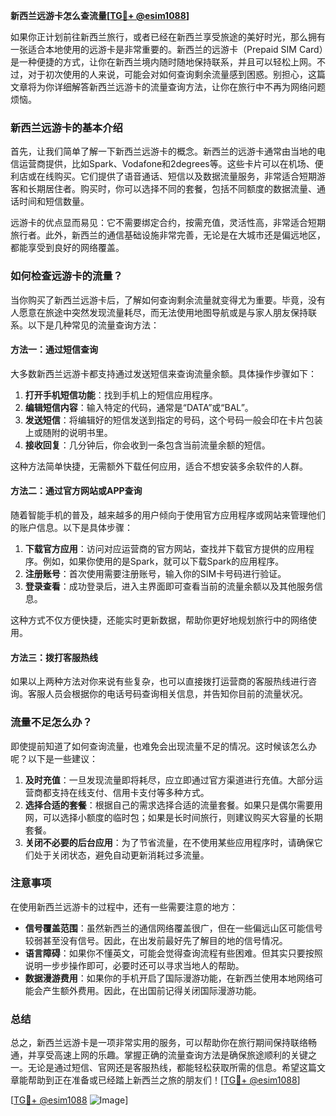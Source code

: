 **新西兰远游卡怎么查流量[[TG💪+ @esim1088](https://t.me/s/esim1088)]**

如果你正计划前往新西兰旅行，或者已经在新西兰享受旅途的美好时光，那么拥有一张适合本地使用的远游卡是非常重要的。新西兰的远游卡（Prepaid SIM Card）是一种便捷的方式，让你在新西兰境内随时随地保持联系，并且可以轻松上网。不过，对于初次使用的人来说，可能会对如何查询剩余流量感到困惑。别担心，这篇文章将为你详细解答新西兰远游卡的流量查询方法，让你在旅行中不再为网络问题烦恼。

### 新西兰远游卡的基本介绍

首先，让我们简单了解一下新西兰远游卡的概念。新西兰的远游卡通常由当地的电信运营商提供，比如Spark、Vodafone和2degrees等。这些卡片可以在机场、便利店或在线购买。它们提供了语音通话、短信以及数据流量服务，非常适合短期游客和长期居住者。购买时，你可以选择不同的套餐，包括不同额度的数据流量、通话时间和短信数量。

远游卡的优点显而易见：它不需要绑定合约，按需充值，灵活性高，非常适合短期旅行者。此外，新西兰的通信基础设施非常完善，无论是在大城市还是偏远地区，都能享受到良好的网络覆盖。

### 如何检查远游卡的流量？

当你购买了新西兰远游卡后，了解如何查询剩余流量就变得尤为重要。毕竟，没有人愿意在旅途中突然发现流量耗尽，而无法使用地图导航或是与家人朋友保持联系。以下是几种常见的流量查询方法：

#### 方法一：通过短信查询

大多数新西兰远游卡都支持通过发送短信来查询流量余额。具体操作步骤如下：

1. **打开手机短信功能**：找到手机上的短信应用程序。
2. **编辑短信内容**：输入特定的代码，通常是“DATA”或“BAL”。
3. **发送短信**：将编辑好的短信发送到指定的号码，这个号码一般会印在卡片包装上或随附的说明书里。
4. **接收回复**：几分钟后，你会收到一条包含当前流量余额的短信。

这种方法简单快捷，无需额外下载任何应用，适合不想安装多余软件的人群。

#### 方法二：通过官方网站或APP查询

随着智能手机的普及，越来越多的用户倾向于使用官方应用程序或网站来管理他们的账户信息。以下是具体步骤：

1. **下载官方应用**：访问对应运营商的官方网站，查找并下载官方提供的应用程序。例如，如果你使用的是Spark，就可以下载Spark的应用程序。
2. **注册账号**：首次使用需要注册账号，输入你的SIM卡号码进行验证。
3. **登录查看**：成功登录后，进入主界面即可查看当前的流量余额以及其他服务信息。

这种方式不仅方便快捷，还能实时更新数据，帮助你更好地规划旅行中的网络使用。

#### 方法三：拨打客服热线

如果以上两种方法对你来说有些复杂，也可以直接拨打运营商的客服热线进行咨询。客服人员会根据你的电话号码查询相关信息，并告知你目前的流量状况。

### 流量不足怎么办？

即使提前知道了如何查询流量，也难免会出现流量不足的情况。这时候该怎么办呢？以下是一些建议：

1. **及时充值**：一旦发现流量即将耗尽，应立即通过官方渠道进行充值。大部分运营商都支持在线支付、信用卡支付等多种方式。
2. **选择合适的套餐**：根据自己的需求选择合适的流量套餐。如果只是偶尔需要用网，可以选择小额度的临时包；如果是长时间旅行，则建议购买大容量的长期套餐。
3. **关闭不必要的后台应用**：为了节省流量，在不使用某些应用程序时，请确保它们处于关闭状态，避免自动更新消耗过多流量。

### 注意事项

在使用新西兰远游卡的过程中，还有一些需要注意的地方：

- **信号覆盖范围**：虽然新西兰的通信网络覆盖很广，但在一些偏远山区可能信号较弱甚至没有信号。因此，在出发前最好先了解目的地的信号情况。
- **语言障碍**：如果你不懂英文，可能会觉得查询流程有些困难。但其实只要按照说明一步步操作即可，必要时还可以寻求当地人的帮助。
- **数据漫游费用**：如果你的手机开启了国际漫游功能，在新西兰使用本地网络可能会产生额外费用。因此，在出国前记得关闭国际漫游功能。

### 总结

总之，新西兰远游卡是一项非常实用的服务，可以帮助你在旅行期间保持联络畅通，并享受高速上网的乐趣。掌握正确的流量查询方法是确保旅途顺利的关键之一。无论是通过短信、官网还是客服热线，都能轻松获取所需的信息。希望这篇文章能帮助到正在准备或已经踏上新西兰之旅的朋友们！[[TG💪+ @esim1088](https://t.me/s/esim1088)]

[[TG💪+ @esim1088](https://t.me/s/esim1088) ![Image](https://i.postimg.cc/4NQfJmqS/Snipaste-2025-05-13-00-14-12.png)]